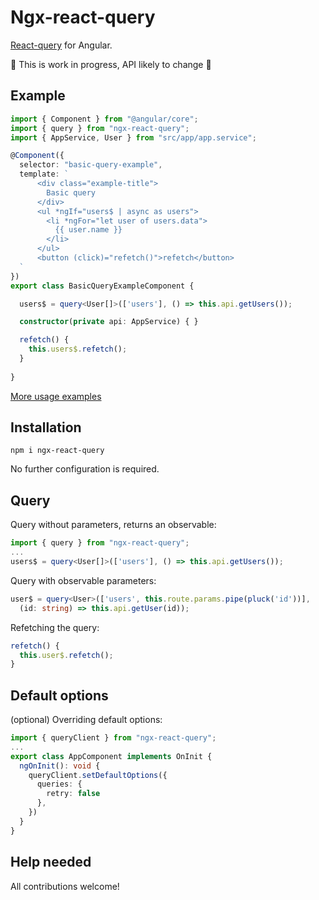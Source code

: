 # Ngx-react-query

[React-query](https://tanstack.com/query) for Angular.

🔰 This is work in progress, API likely to change 🔰

## Example

```ts
import { Component } from "@angular/core";
import { query } from "ngx-react-query";
import { AppService, User } from "src/app/app.service";

@Component({
  selector: "basic-query-example",
  template: `
      <div class="example-title">
        Basic query
      </div>
      <ul *ngIf="users$ | async as users">
        <li *ngFor="let user of users.data">
          {{ user.name }}
        </li>
      </ul>
      <button (click)="refetch()">refetch</button>
  `
})
export class BasicQueryExampleComponent {

  users$ = query<User[]>(['users'], () => this.api.getUsers());

  constructor(private api: AppService) { }

  refetch() {
    this.users$.refetch();
  }
  
}
```

[More usage examples](https://andrey99z.github.io/query-examples)

## Installation
```
npm i ngx-react-query
```
No further configuration is required.
## Query
Query without parameters, returns an observable:
```ts
import { query } from "ngx-react-query";
...
users$ = query<User[]>(['users'], () => this.api.getUsers());
```
Query with observable parameters:
```ts
user$ = query<User>(['users', this.route.params.pipe(pluck('id'))], 
  (id: string) => this.api.getUser(id));
```
Refetching the query:
```ts
refetch() {
  this.user$.refetch();
}
```
## Default options
(optional) Overriding default options:
```ts
import { queryClient } from "ngx-react-query";
...
export class AppComponent implements OnInit {
  ngOnInit(): void {
    queryClient.setDefaultOptions({
      queries: {
        retry: false
      },
    })
  }
}
```
## Help needed

All contributions welcome!
